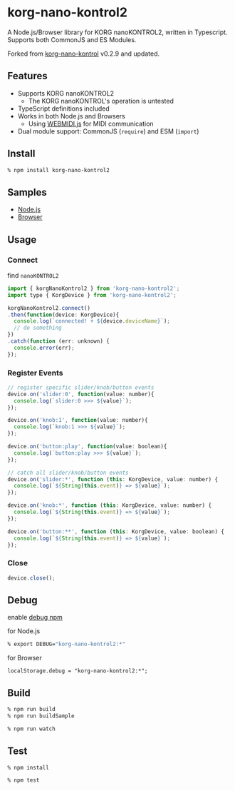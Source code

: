 # korg-nano-kontrol2

A Node.js/Browser library for KORG nanoKONTROL2, written in Typescript.
Supports both CommonJS and ES Modules.

Forked from [korg-nano-kontrol](https://www.npmjs.com/package/korg-nano-kontrol) v0.2.9 and updated.


## Features

- Supports KORG nanoKONTROL2
  - The KORG nanoKONTROL's operation is untested
- TypeScript definitions included
- Works in both Node.js and Browsers
  - Using [WEBMIDI.js](https://webmidijs.org/) for MIDI communication
- Dual module support: CommonJS (`require`) and ESM (`import`)


## Install

```bash
% npm install korg-nano-kontrol2
```

## Samples
- [Node.js](https://github.com/tkt182/korg-nano-kontrol2/tree/main/samples/node)
- [Browser](https://github.com/tkt182/korg-nano-kontrol2/tree/main/samples/browser)

## Usage

### Connect

find `nanoKONTROL2`

```javascript
import { korgNanoKontrol2 } from 'korg-nano-kontrol2';
import type { KorgDevice } from 'korg-nano-kontrol2';

korgNanoKontrol2.connect()
.then(function(device: KorgDevice){
  console.log(`connected! + ${device.deviceName}`);
  // do something
})
.catch(function (err: unknown) {
  console.error(err);
});
```

### Register Events

```javascript
// register specific slider/knob/button events
device.on('slider:0', function(value: number){
  console.log(`slider:0 >>> ${value}`);
});

device.on('knob:1', function(value: number){
  console.log(`knob:1 >>> ${value}`);
});

device.on('button:play', function(value: boolean){
  console.log(`button:play >>> ${value}`);
});

// catch all slider/knob/button events
device.on('slider:*', function (this: KorgDevice, value: number) {
  console.log(`${String(this.event)} => ${value}`);
});

device.on('knob:*', function (this: KorgDevice, value: number) {
  console.log(`${String(this.event)} => ${value}`);
});

device.on('button:**', function (this: KorgDevice, value: boolean) {
  console.log(`${String(this.event)} => ${value}`);
});
```

### Close

```javascript
device.close();
```

## Debug

enable [debug npm](https://www.npmjs.com/package/debug)

for Node.js

```bash
% export DEBUG="korg-nano-kontrol2:*"
```

for Browser

```
localStorage.debug = "korg-nano-kontrol2:*";
```

## Build

```bash
% npm run build
% npm run buildSample

% npm run watch
```

## Test

```bash
% npm install

% npm test
```
